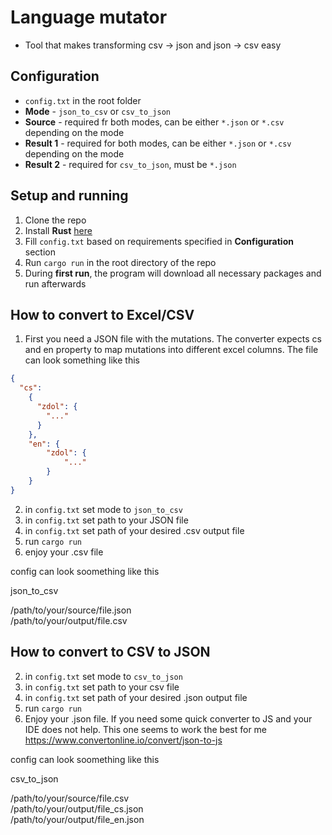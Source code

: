 # Language mutator
- Tool that makes transforming csv -> json and json -> csv easy

## Configuration
- `config.txt` in the root folder
- **Mode** - `json_to_csv` or `csv_to_json`
- **Source** - required fr both modes, can be either `*.json` or `*.csv` depending on the mode
- **Result 1** - required for both modes, can be either `*.json` or `*.csv` depending on the mode
- **Result 2** - required for `csv_to_json`, must be `*.json`

## Setup and running
1. Clone the repo
2. Install **Rust** [here](https://forge.rust-lang.org/infra/other-installation-methods.html)
3. Fill `config.txt` based on requirements specified in **Configuration** section
4. Run `cargo run` in the root directory of the repo
5. During **first run**, the program will download all necessary packages and run afterwards


## How to convert to Excel/CSV
1. First you need a JSON file with the mutations. The converter expects cs and en property to map mutations into different excel columns. The file can look something like this
```json
{
  "cs": 
    {
      "zdol": {
        "..."
      }
    },
    "en": {
        "zdol": {
            "..."
        }
    }
}
 ```
 2. in `config.txt` set mode to `json_to_csv`
 3. in `config.txt` set path to your JSON file
 4. in `config.txt` set path of your desired .csv output file
 5. run `cargo run`
 6. enjoy your .csv file

 config can look soomething like this

json_to_csv <br>

/path/to/your/source/file.json <br>
/path/to/your/output/file.csv <br>


## How to convert to CSV to JSON
 2. in `config.txt` set mode to `csv_to_json`
 3. in `config.txt` set path to your csv file
 4. in `config.txt` set path of your desired .json output file
 5. run `cargo run`
 6. Enjoy your .json file. If you need some quick converter to JS and your IDE does not help. This one seems to work the best for me https://www.convertonline.io/convert/json-to-js

  config can look soomething like this

csv_to_json <br>

/path/to/your/source/file.csv <br>
/path/to/your/output/file_cs.json <br>
/path/to/your/output/file_en.json <br>
